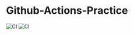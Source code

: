 # Github-Actions-Practice

![CI](https://github.com/zodani/Github-Actions-Practice/workflows/CI/badge.svg)
![CI](https://github.com/zodani/Github-Actions-Practice/workflows/CI/badge.svg?event=pull_request)
